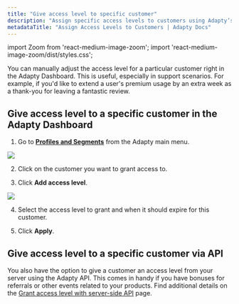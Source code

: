 ```yaml
---
title: "Give access level to specific customer"
description: "Assign specific access levels to customers using Adapty’s advanced tools."
metadataTitle: "Assign Access Levels to Customers | Adapty Docs"
---
```


import Zoom from 'react-medium-image-zoom';
import 'react-medium-image-zoom/dist/styles.css';

You can manually adjust the access level for a particular customer right in the Adapty Dashboard. This is useful, especially in support scenarios. For example, if you'd like to extend a user's premium usage by an extra week as a thank-you for leaving a fantastic review.

## Give access level to a specific customer in the Adapty Dashboard

1. Go to **[Profiles and Segments](https://app.adapty.io/placements)** from the Adapty main menu.

   

<Zoom>
  <img src={require('./img/profiles-list.png').default}
  style={{
    border: '1px solid #727272', /* border width and color */
    width: '700px', /* image width */
    display: 'block', /* for alignment */
    margin: '0 auto' /* center alignment */
  }}
/>
</Zoom>




2. Click on the customer you want to grant access to. 

3. Click **Add access level**.

   

<Zoom>
  <img src={require('./img/add-access-level.png').default}
  style={{
    border: '1px solid #727272', /* border width and color */
    width: '700px', /* image width */
    display: 'block', /* for alignment */
    margin: '0 auto' /* center alignment */
  }}
/>
</Zoom>




4. Select the access level to grant and when it should expire for this customer.

5. Click **Apply**.

## Give access level to a specific customer via API

You also have the option to give a customer an access level from your server using the Adapty API. This comes in handy if you have bonuses for referrals or other events related to your products. Find additional details on the [Grant access level with server-side API](api-adapty#/operations/grantAccessLevel) page.